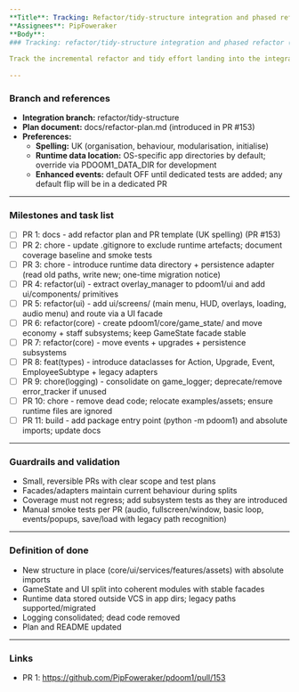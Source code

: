 ```yaml
---
**Title**: Tracking: Refactor/tidy-structure integration and phased refactor (UK spelling)  
**Assignees**: PipFoweraker  
**Body**:  
### Tracking: refactor/tidy-structure integration and phased refactor (UK spelling)  
  
Track the incremental refactor and tidy effort landing into the integration branch refactor/tidy-structure via small, reviewable PRs, with UK spelling, conservative defaults, and strong test discipline.  
  
---  
```

  
### Branch and references  
- **Integration branch:** refactor/tidy-structure  
- **Plan document:** docs/refactor-plan.md (introduced in PR #153)  
- **Preferences:**  
  - **Spelling:** UK (organisation, behaviour, modularisation, initialise)  
  - **Runtime data location:** OS-specific app directories by default; override via PDOOM1_DATA_DIR for development  
  - **Enhanced events:** default OFF until dedicated tests are added; any default flip will be in a dedicated PR  
  
---  
  
### Milestones and task list  
- [ ] PR 1: docs - add refactor plan and PR template (UK spelling) (PR #153)  
- [ ] PR 2: chore - update .gitignore to exclude runtime artefacts; document coverage baseline and smoke tests  
- [ ] PR 3: chore - introduce runtime data directory + persistence adapter (read old paths, write new; one-time migration notice)  
- [ ] PR 4: refactor(ui) - extract overlay_manager to pdoom1/ui and add ui/components/ primitives  
- [ ] PR 5: refactor(ui) - add ui/screens/ (main menu, HUD, overlays, loading, audio menu) and route via a UI facade  
- [ ] PR 6: refactor(core) - create pdoom1/core/game_state/ and move economy + staff subsystems; keep GameState facade stable  
- [ ] PR 7: refactor(core) - move events + upgrades + persistence subsystems  
- [ ] PR 8: feat(types) - introduce dataclasses for Action, Upgrade, Event, EmployeeSubtype + legacy adapters  
- [ ] PR 9: chore(logging) - consolidate on game_logger; deprecate/remove error_tracker if unused  
- [ ] PR 10: chore - remove dead code; relocate examples/assets; ensure runtime files are ignored  
- [ ] PR 11: build - add package entry point (python -m pdoom1) and absolute imports; update docs  
  
---  
  
### Guardrails and validation  
- Small, reversible PRs with clear scope and test plans  
- Facades/adapters maintain current behaviour during splits  
- Coverage must not regress; add subsystem tests as they are introduced  
- Manual smoke tests per PR (audio, fullscreen/window, basic loop, events/popups, save/load with legacy path recognition)  
  
---  
  
### Definition of done  
- New structure in place (core/ui/services/features/assets) with absolute imports  
- GameState and UI split into coherent modules with stable facades  
- Runtime data stored outside VCS in app dirs; legacy paths supported/migrated  
- Logging consolidated; dead code removed  
- Plan and README updated  
  
---  
  
### Links  
- PR 1: https://github.com/PipFoweraker/pdoom1/pull/153